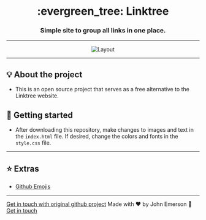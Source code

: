 <h1 align="center">:evergreen_tree: Linktree</h1>
<h3 align="center">Simple site to group all links in one place.</h3>

---

<p align="center">
  <img alt="Layout" src="https://user-images.githubusercontent.com/43749971/77254747-c0b54280-6c41-11ea-81a0-a597ee22b56e.png">
</p>

---

## :bulb: About the project

- This is an open source project that serves as a free alternative to the Linktree website.

## :rocket: Getting started

- After downloading this repository, make changes to images and text in the `index.html` file. If desired, change the colors and fonts in the `style.css` file.

---

## :star: Extras
- [Github Emojis](https://gist.github.com/rxaviers/7360908)

---
[Get in touch with original github project](https://johnemerson1406.github.io/linktree)
Made with ♥ by John Emerson :wave: [Get in touch](https://johnemerson1406.github.io/linktree)
